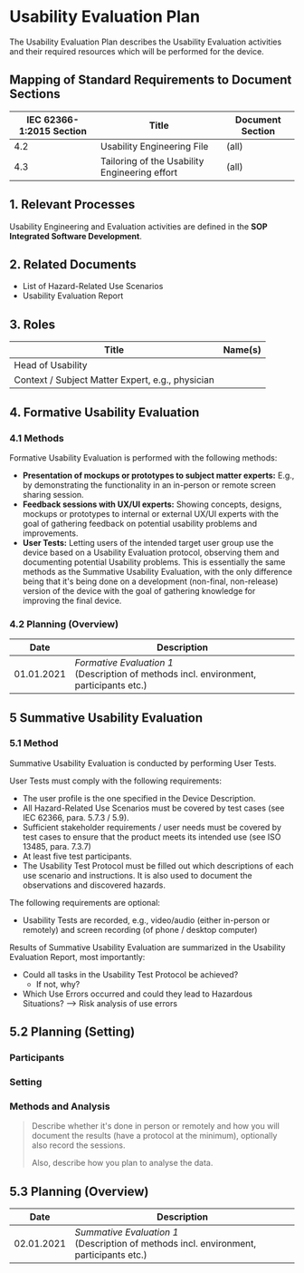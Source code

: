 # Usability Evaluation Plan

The Usability Evaluation Plan describes the Usability Evaluation activities and their required resources which
will be performed for the device.

## Mapping of Standard Requirements to Document Sections

| IEC 62366-1:2015 Section | Title                                         | Document Section |
|--------------------------|-----------------------------------------------|------------------|
| 4.2                      | Usability Engineering File                    | (all)            |
| 4.3                      | Tailoring of the Usability Engineering effort | (all)            |

## 1. Relevant Processes

Usability Engineering and Evaluation activities are defined in the **SOP Integrated Software Development**.

## 2. Related Documents

 * List of Hazard-Related Use Scenarios
 * Usability Evaluation Report

## 3. Roles

| Title                                           | Name(s) |
|-------------------------------------------------|---------|
| Head of Usability                               |         |
| Context / Subject Matter Expert, e.g., physician |         |

## 4. Formative Usability Evaluation

### 4.1 Methods

Formative Usability Evaluation is performed with the following methods:

 * **Presentation of mockups or prototypes to subject matter experts:** E.g., by demonstrating the
   functionality in an in-person or remote screen sharing session.
 * **Feedback sessions with UX/UI experts:** Showing concepts, designs, mockups or prototypes to internal or
   external UX/UI experts with the goal of gathering feedback on potential usability problems and
   improvements.
 * **User Tests:** Letting users of the intended target user group use the device based on a Usability
   Evaluation protocol, observing them and documenting potential Usability problems. This is essentially the
   same methods as the Summative Usability Evaluation, with the only difference being that it's being done on a
   development (non-final, non-release) version of the device with the goal of gathering knowledge for
   improving the final device.

### 4.2 Planning (Overview)

| Date       | Description                                                                               |
|------------|-------------------------------------------------------------------------------------------|
| 01.01.2021 | *Formative Evaluation 1*<br>(Description of methods incl. environment, participants etc.) |

## 5 Summative Usability Evaluation

### 5.1 Method

Summative Usability Evaluation is conducted by performing User Tests.

User Tests must comply with the following requirements:

 * The user profile is the one specified in the Device Description.
 * All Hazard-Related Use Scenarios must be covered by test cases (see IEC 62366, para. 5.7.3 / 5.9).
 * Sufficient stakeholder requirements / user needs must be covered by test cases to ensure that the product meets its intended use (see ISO 13485, para. 7.3.7)
 * At least five test participants.
 * The Usability Test Protocol must be filled out which descriptions of each use scenario and
   instructions. It is also used to document the observations and discovered hazards.

The following requirements are optional:

 * Usability Tests are recorded, e.g., video/audio (either in-person or remotely) and screen recording (of
   phone / desktop computer)

Results of Summative Usability Evaluation are summarized in the Usability Evaluation Report, most importantly:

 * Could all tasks in the Usability Test Protocol be achieved?
   * If not, why?
 * Which Use Errors occurred and could they lead to Hazardous Situations? --> Risk analysis of use errors

## 5.2 Planning (Setting)

### Participants

### Setting

### Methods and Analysis

> Describe whether it's done in person or remotely and how you will document the results (have a protocol at
> the minimum), optionally also record the sessions.
>
> Also, describe how you plan to analyse the data.

## 5.3 Planning (Overview)

| Date       | Description                                                                               |
|------------|-------------------------------------------------------------------------------------------|
| 02.01.2021 | *Summative Evaluation 1*<br>(Description of methods incl. environment, participants etc.) |
